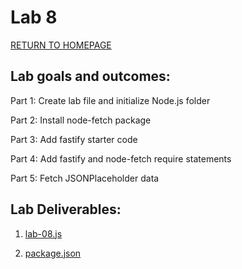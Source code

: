 # Lab 8
[RETURN TO HOMEPAGE](https://connor-pfeiffer.github.io/)

## Lab goals and outcomes:

Part 1: Create lab file and initialize Node.js folder

Part 2: Install node-fetch package

Part 3: Add fastify starter code

Part 4: Add fastify and node-fetch require statements

Part 5: Fetch JSONPlaceholder data



## Lab Deliverables:

1. [lab-08.js](lab-08.js)

2. [package.json](package.json)
